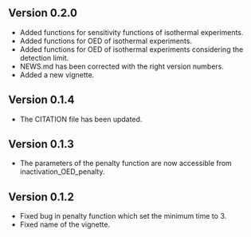 
## Version 0.2.0

* Added functions for sensitivity functions of isothermal experiments.
* Added functions for OED of isothermal experiments.
* Added functions for OED of isothermal experiments considering the detection limit.
* NEWS.md has been corrected with the right version numbers.
* Added a new vignette.

## Version 0.1.4

* The CITATION file has been updated.

## Version 0.1.3

* The parameters of the penalty function are now accessible from inactivation_OED_penalty.

## Version 0.1.2

* Fixed bug in penalty function which set the minimum time to 3.
* Fixed name of the vignette.


